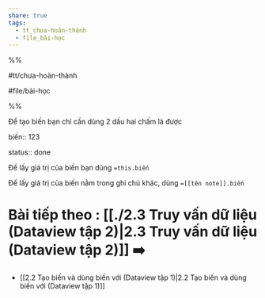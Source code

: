 ```yaml
---  
share: true  
tags:  
  - tt_chưa-hoàn-thành  
  - file_bài-học  
---  
```

  
%%  
#tt/chưa-hoàn-thành  
#file/bài-học  
%%  
Để tạo biến bạn chỉ cần dùng 2 dấu hai chấm là được  
biến:: 123  
status:: done  
Để lấy giá trị của biến bạn dùng `=this.biến`  
Để lấy giá trị của biến nằm trong ghi chú khác, dùng `=[[tên note]].biến`  
# Bài tiếp theo : [[./2.3 Truy vấn dữ liệu (Dataview tập 2)|2.3 Truy vấn dữ liệu (Dataview tập 2)]] ➡️  
  
- [[2.2 Tạo biến và dùng biến với (Dataview tập 1)|2.2 Tạo biến và dùng biến với (Dataview tập 1)]]  
  
